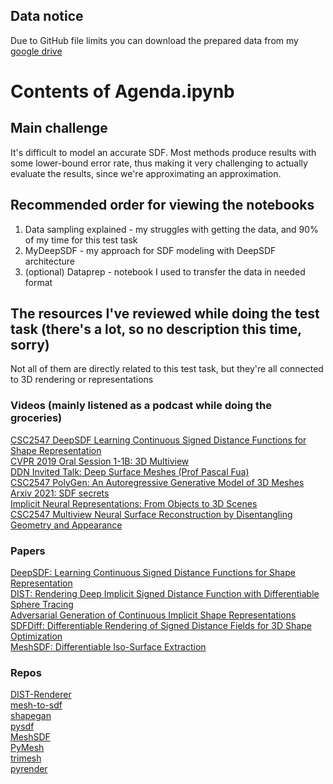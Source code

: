 ## Data notice
Due to GitHub file limits you can download the prepared data from my [google drive](https://drive.google.com/drive/folders/1AE_mohNpxRg3JXoBX2oiN-8xaMcGYYuX?usp=sharing)

# Contents of Agenda.ipynb


## Main challenge
It's difficult to model an accurate SDF. Most methods produce results with some lower-bound error rate, thus making it very challenging to actually evaluate the results, since we're approximating an approximation.

## Recommended order for viewing the notebooks
1. Data sampling explained - my struggles with getting the data, and 90% of my time for this test task
2. MyDeepSDF - my approach for SDF modeling with DeepSDF architecture
3. (optional) Dataprep - notebook I used to transfer the data in needed format

## The resources I've reviewed while doing the test task (there's a lot, so no description this time, sorry)
Not all of them are directly related to this test task, but they're all connected to 3D rendering or representations
### Videos (mainly listened as a podcast while doing the groceries)
[CSC2547 DeepSDF Learning Continuous Signed Distance Functions for Shape Representation](https://youtu.be/1iuLxJmQII0)  
[CVPR 2019 Oral Session 1-1B: 3D Multiview](https://youtu.be/0lLnHe0xbZE?t=1404)  
[DDN Invited Talk: Deep Surface Meshes (Prof Pascal Fua)](https://youtu.be/dh5y6gSmmmc)  
[CSC2547 PolyGen: An Autoregressive Generative Model of 3D Meshes](https://youtu.be/XCrjpIRkVCU)  
[Arxiv 2021: SDF secrets](https://youtu.be/5Kn5I2-3Sss)  
[Implicit Neural Representations: From Objects to 3D Scenes](https://youtu.be/3uodIr6Ho24)  
[CSC2547 Multiview Neural Surface Reconstruction by Disentangling Geometry and Appearance](https://youtu.be/C55y7RhJ1fE)  

### Papers
[DeepSDF: Learning Continuous Signed Distance Functions for Shape Representation](https://github.com/facebookresearch/DeepSDF)  
[DIST: Rendering Deep Implicit Signed Distance Function with Differentiable Sphere Tracing](https://openaccess.thecvf.com/content_CVPR_2020/papers/Liu_DIST_Rendering_Deep_Implicit_Signed_Distance_Function_With_Differentiable_Sphere_CVPR_2020_paper.pdf)  
[Adversarial Generation of Continuous Implicit Shape Representations](https://arxiv.org/pdf/2002.00349.pdf)  
[SDFDiff: Differentiable Rendering of Signed Distance Fields for 3D Shape
Optimization](https://arxiv.org/pdf/2006.03997.pdf)  
[MeshSDF: Differentiable Iso-Surface Extraction](https://arxiv.org/pdf/2006.03997.pdf)  

### Repos
[DIST-Renderer](https://github.com/B1ueber2y/DIST-Renderer)  
[mesh-to-sdf](https://github.com/marian42/mesh_to_sdf)  
[shapegan](https://github.com/marian42/shapegan)  
[pysdf](https://github.com/sxyu/sdf)  
[MeshSDF](https://github.com/cvlab-epfl/MeshSDF)  
[PyMesh](https://github.com/PyMesh/PyMesh)  
[trimesh](https://github.com/mikedh/trimesh)  
[pyrender](https://github.com/mmatl/pyrender)  